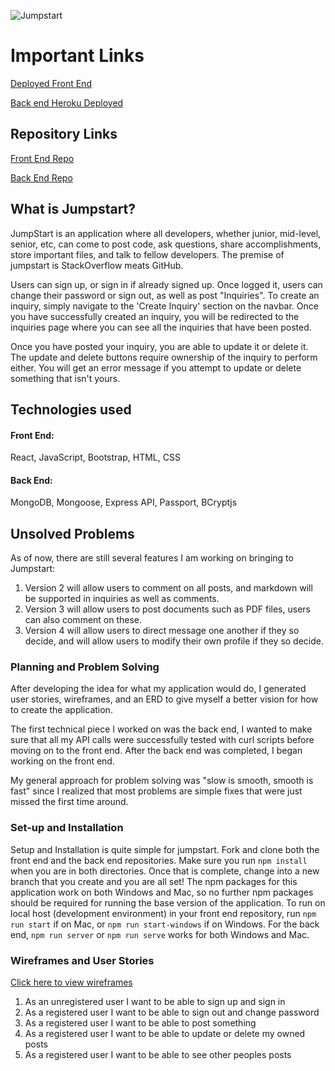 ![Jumpstart](https://user-images.githubusercontent.com/86622600/134027364-65a01010-188c-4de0-b11e-5afbbfe68297.PNG)

# Important Links

[Deployed Front End](https://jbeecy.github.io/jumpstart/)

[Back end Heroku Deployed](https://git.heroku.com/infinite-everglades-04366.git)

## Repository Links

[Front End Repo](https://github.com/jbeecy/jumpstart)

[Back End Repo](https://github.com/jbeecy/jumpstart-api)

## What is Jumpstart?

JumpStart is an application where all developers, whether junior, mid-level, senior, etc, can come to post code, ask questions, share accomplishments, store important files, and talk to fellow developers. The premise of jumpstart is StackOverflow meats GitHub. 

Users can sign up, or sign in if already signed up. Once logged it, users can change their password or sign out, as well as post "Inquiries". To create an inquiry, simply navigate to the 'Create Inquiry' section on the navbar. Once you have successfully created an inquiry, you will be redirected to the inquiries page where you can see all the inquiries that have been posted.

Once you have posted your inquiry, you are able to update it or delete it. The update and delete buttons require ownership of the inquiry to perform either. You will get an error message if you attempt to update or delete something that isn't yours.

## Technologies used

#### Front End:
React, JavaScript, Bootstrap, HTML, CSS

#### Back End:
MongoDB, Mongoose, Express API, Passport, BCryptjs

## Unsolved Problems

As of now, there are still several features I am working on bringing to Jumpstart:
1. Version 2 will allow users to comment on all posts, and markdown will be supported in inquiries as well as comments.
2. Version 3 will allow users to post documents such as PDF files, users can also comment on these.
3. Version 4 will allow users to direct message one another if they so decide, and will allow users to modify their own profile if they so decide.

### Planning and Problem Solving

After developing the idea for what my application would do, I generated user stories, wireframes, and an ERD to give myself a better vision for how to create the application.

The first technical piece I worked on was the back end, I wanted to make sure that all my API calls were successfully tested with curl scripts before moving on to the front end. After the back end was completed, I began working on the front end.

My general approach for problem solving was "slow is smooth, smooth is fast" since I realized that most problems are simple fixes that were just missed the first time around.

### Set-up and Installation

Setup and Installation is quite simple for jumpstart. Fork and clone both the front end and the back end repositories. Make sure you run `npm install` when you are in both directories. Once that is complete, change into a new branch that you create and you are all set! The npm packages for this application work on both Windows and Mac, so no further npm packages should be required for running the base version of the application. To run on local host (development environment) in your front end repository, run `npm run start` if on Mac, or `npm run start-windows` if on Windows. For the back end, `npm run server` or `npm run serve` works for both Windows and Mac.

### Wireframes and User Stories

[Click here to view wireframes](https://git.generalassemb.ly/ga-wdi-boston/capstone-project/files/3833/project.4.wireframe.drawio.pdf)

1. As an unregistered user I want to be able to sign up and sign in
2. As a registered user I want to be able to sign out and change password
3. As a registered user I want to be able to post something
4. As a registered user I want to be able to update or delete my owned posts
5. As a registered user I want to be able to see other peoples posts
